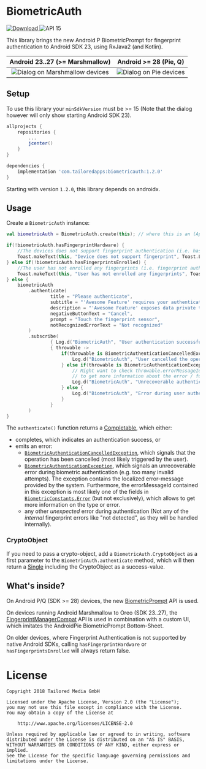 # BiometricAuth

[ ![Download](https://api.bintray.com/packages/tailoredmedia/maven/biometricauth/images/download.svg) ](https://bintray.com/tailoredmedia/maven/biometricauth/_latestVersion)
![API 15](https://img.shields.io/badge/API-15-yellow.svg)

This library brings the new Android P BiometricPrompt for fingerprint authentication to Android SDK 23, using RxJava2 (and Kotlin).


| Android 23..27 (>= Marshmallow)  |  Android >= 28 (Pie, Q) |
| :------------------------------: | :---------------------: |
| ![Dialog on Marshmallow devices](https://github.com/tailoredmedia/BiometricAuth/raw/master/screenshots/marshmallow.gif "Dialog shown on Android 23..27 devices") | ![Dialog on Pie devices](https://github.com/tailoredmedia/BiometricAuth/raw/master/screenshots/pie.gif "Dialog shown on Android >= 28 devices") |


## Setup

To use this library your `minSdkVersion` must be >= 15 (Note that the dialog however will only show starting Android SDK 23).

```gradle
allprojects {
    repositories {
        ...
        jcenter()
    }
}

dependencies {
    implementation 'com.tailoredapps:biometricauth:1.2.0'
}
```

Starting with version `1.2.0`, this library depends on androidx.


## Usage


Create a `BiometricAuth` instance:

```kotlin
val biometricAuth = BiometricAuth.create(this); // where this is an (AppCompat-)Activity
```

```kotlin
if(!biometricAuth.hasFingerprintHardware) {
    //The devices does not support fingerprint authentication (i.e. has no fingerprint hardware)
    Toast.makeText(this, "Device does not support fingerprint", Toast.LENGTH_SHORT).show()
} else if(!biometricAuth.hasFingerprintsEnrolled) {
    //The user has not enrolled any fingerprints (i.e. fingerprint authentication is not activated by the user)
    Toast.makeText(this, "User has not enrolled any fingerprints", Toast.LENGTH_SHORT).show()
} else {
    biometricAuth
        .authenticate(
                title = "Please authenticate",
                subtitle = "'Awesome Feature' requires your authentication",
                description = "'Awesome Feature' exposes data private to you, which is why you need to authenticate.",
                negativeButtonText = "Cancel",
                prompt = "Touch the fingerprint sensor",
                notRecognizedErrorText = "Not recognized"
        )
        .subscribe(
                { Log.d("BiometricAuth", "User authentication successful.") },
                { throwable ->
                    if(throwable is BiometricAuthenticationCancelledException) {
                        Log.d("BiometricAuth", "User cancelled the operation")
                    } else if(throwable is BiometricAuthenticationException) {
                        // Might want to check throwable.errorMessageId for fields in BiometricConstants.Error,
                        // to get more information about the error / further actions here.
                        Log.d("BiometricAuth", "Unrecoverable authentication error")
                    } else {
                        Log.d("BiometricAuth", "Error during user authentication.")
                    }
                }
        )
}
```

The `authenticate()` function returns a [Completable](http://reactivex.io/RxJava/javadoc/io/reactivex/Completable.html), which either:

* completes, which indicates an authentication success, or
* emits an error:
  * [`BiometricAuthenticationCancelledException`](https://github.com/tailoredmedia/BiometricAuth/blob/master/biometricauth/src/main/java/com/tailoredapps/biometricauth/Exceptions.kt), which signals that the operation has been cancelled (most likely triggered by the user).
  * [`BiometricAuthenticationException`](https://github.com/tailoredmedia/BiometricAuth/blob/master/biometricauth/src/main/java/com/tailoredapps/biometricauth/Exceptions.kt), which signals an unrecoverable error during biometric authentication (e.g. too many invalid attempts).
    The exception contains the localized error-message provided by the system.
    Furthermore, the errorMessageId contained in this exception is most likely one of the fields in [`BiometricConstants.Error`](https://github.com/tailoredmedia/BiometricAuth/blob/master/biometricauth/src/main/java/com/tailoredapps/biometricauth/BiometricConstants.kt) (but not exclusively), which allows to get more information on the type or error.
  * any other _unexpected_ error during authentication (Not any of the *internal* fingerprint errors like "not detected", as they will be handled internally).


### CryptoObject

If you need to pass a crypto-object, add a `BiometricAuth.CryptoObject` as a first parameter to the `BiometricAuth.authenticate` method, which will then return a [Single](http://reactivex.io/RxJava/javadoc/io/reactivex/Single.html) including the CryptoObject as a success-value.


## What's inside?

On Android P/Q (SDK >= 28) devices, the new [BiometricPrompt](https://developer.android.com/reference/android/hardware/biometrics/BiometricPrompt) API is used.

On devices running Android Marshmallow to Oreo (SDK 23..27), the [FingerprintManagerCompat](https://developer.android.com/reference/android/support/v4/hardware/fingerprint/FingerprintManagerCompat) API is used in combination with a custom UI, which imitates the AndroidPie BiometricPrompt Bottom-Sheet.

On older devices, where Fingerprint Authentication is not supported by native Android SDKs, calling `hasFingerprintHardware` or `hasFingerprintsEnrolled` will always return false.


# License

```
Copyright 2018 Tailored Media GmbH

Licensed under the Apache License, Version 2.0 (the "License");
you may not use this file except in compliance with the License.
You may obtain a copy of the License at

    http://www.apache.org/licenses/LICENSE-2.0

Unless required by applicable law or agreed to in writing, software
distributed under the License is distributed on an "AS IS" BASIS,
WITHOUT WARRANTIES OR CONDITIONS OF ANY KIND, either express or implied.
See the License for the specific language governing permissions and
limitations under the License.
```
